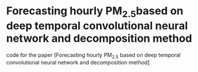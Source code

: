# Forecasting hourly PM$_{2.5}$based on deep temporal convolutional neural network and decomposition method

code for the paper [Forecasting hourly PM$_{2.5}$ based on deep temporal convolutional neural network and decomposition method]
